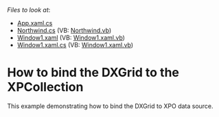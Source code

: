 <!-- default file list -->
*Files to look at*:

* [App.xaml.cs](./CS/Q265259/App.xaml.cs)
* [Northwind.cs](./CS/Q265259/Northwind.cs) (VB: [Northwind.vb](./VB/Q265259/Northwind.vb))
* [Window1.xaml](./CS/Q265259/Window1.xaml) (VB: [Window1.xaml.vb](./VB/Q265259/Window1.xaml.vb))
* [Window1.xaml.cs](./CS/Q265259/Window1.xaml.cs) (VB: [Window1.xaml.vb](./VB/Q265259/Window1.xaml.vb))
<!-- default file list end -->
# How to bind the DXGrid to the XPCollection


<p>This example demonstrating how to bind the DXGrid to XPO data source.</p>

<br/>


